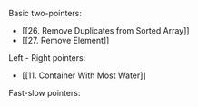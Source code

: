 
Basic two-pointers:
- [[26. Remove Duplicates from Sorted Array]]
- [[27. Remove Element]]

Left - Right pointers:
- [[11. Container With Most Water]]

Fast-slow pointers:
